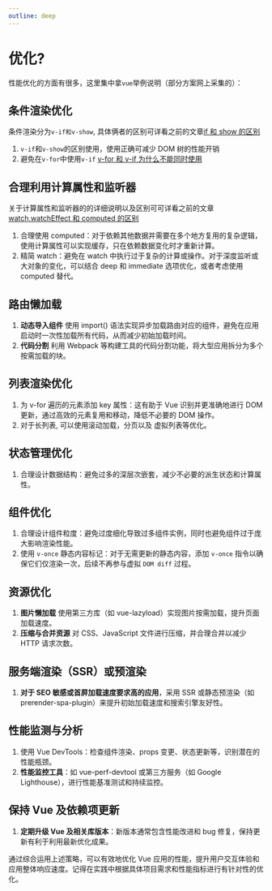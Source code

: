 ```yaml
---
outline: deep
---
```


# 优化?

性能优化的方面有很多，这里集中拿`vue`举例说明（部分方案网上采集的）：

## 条件渲染优化

条件渲染分为`v-if和v-show`, 具体俩者的区别可详看之前的文章[if 和 show 的区别](/brochure/vue/interview/if_show)

1. `v-if`和`v-show`的区别使用，使用正确可减少 DOM 树的性能开销
2. 避免在`v-for`中使用`v-if` [v-for 和 v-if 为什么不能同时使用](/brochure/vue/interview/for_if)

## 合理利用计算属性和监听器

关于计算属性和监听器的的详细说明以及区别可可详看之前的文章[watch,watchEffect 和 computed 的区别](/brochure/vue/interview/watch_watchEffect_computed)

1. 合理使用 computed：对于依赖其他数据并需要在多个地方复用的复杂逻辑，使用计算属性可以实现缓存，只在依赖数据变化时才重新计算。
2. 精简 watch：避免在 watch 中执行过于复杂的计算或操作。对于深度监听或大对象的变化，可以结合 deep 和 immediate 选项优化，或者考虑使用 computed 替代。

## 路由懒加载

1. **动态导入组件** 使用 import() 语法实现异步加载路由对应的组件，避免在应用启动时一次性加载所有代码，从而减少初始加载时间。
2. **代码分割** 利用 Webpack 等构建工具的代码分割功能，将大型应用拆分为多个按需加载的块。

## 列表渲染优化

1. 为 v-for 遍历的元素添加 key 属性：这有助于 Vue 识别并更准确地进行 DOM 更新，通过高效的元素复用和移动，降低不必要的 DOM 操作。
2. 对于长列表, 可以使用滚动加载，分页以及 虚拟列表等优化。

## 状态管理优化

1. 合理设计数据结构：避免过多的深层次嵌套，减少不必要的派生状态和计算属性。

## 组件优化

1. 合理设计组件粒度：避免过度细化导致过多组件实例，同时也避免组件过于庞大影响渲染性能。
2. 使用 `v-once` 静态内容标记：对于无需更新的静态内容，添加 `v-once` 指令以确保它们仅渲染一次，后续不再参与虚拟 `DOM diff` 过程。

## 资源优化

1. **图片懒加载** 使用第三方库（如 vue-lazyload）实现图片按需加载，提升页面加载速度。
2. **压缩与合并资源** 对 CSS、JavaScript 文件进行压缩，并合理合并以减少 HTTP 请求次数。

## 服务端渲染（SSR）或预渲染

1. **对于 SEO 敏感或首屏加载速度要求高的应用**，采用 SSR 或静态预渲染（如 prerender-spa-plugin）来提升初始加载速度和搜索引擎友好性。

## 性能监测与分析

1. 使用 Vue DevTools：检查组件渲染、props 变更、状态更新等，识别潜在的性能瓶颈。
2. **性能监控工具**：如 vue-perf-devtool 或第三方服务（如 Google Lighthouse），进行性能基准测试和持续监控。

## 保持 Vue 及依赖项更新

1. **定期升级 Vue 及相关库版本**：新版本通常包含性能改进和 bug 修复，保持更新有利于利用最新优化成果。

通过综合运用上述策略，可以有效地优化 Vue 应用的性能，提升用户交互体验和应用整体响应速度。记得在实践中根据具体项目需求和性能指标进行有针对性的优化。
